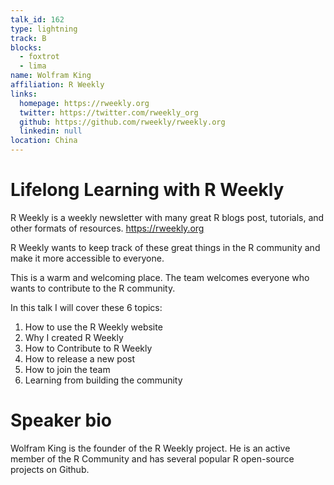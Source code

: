 ```yaml
---
talk_id: 162
type: lightning
track: B
blocks:
  - foxtrot
  - lima
name: Wolfram King
affiliation: R Weekly
links:
  homepage: https://rweekly.org
  twitter: https://twitter.com/rweekly_org
  github: https://github.com/rweekly/rweekly.org
  linkedin: null
location: China
---
```


# Lifelong Learning with R Weekly

R Weekly is a weekly newsletter with many great R blogs post, tutorials, and other formats of resources. https://rweekly.org

R Weekly wants to keep track of these great things in the R community and make it more accessible to everyone.

This is a warm and welcoming place. The team welcomes everyone who wants to contribute to the R community.

In this talk I will cover these 6 topics:

1. How to use the R Weekly website
2. Why I created R Weekly
3. How to Contribute to R Weekly
4. How to release a new post
5. How to join the team
6. Learning from building the community

# Speaker bio

Wolfram King is the founder of the R Weekly project. He is an active member of the R Community and has several popular R open-source projects on Github.
